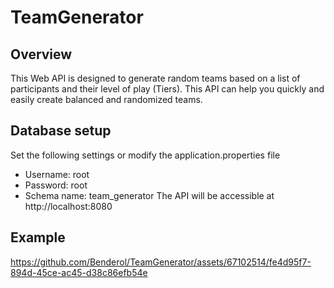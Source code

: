 # TeamGenerator

## Overview
This Web API is designed to generate random teams based on a list of participants and their level of play (Tiers). This API can help you quickly and easily create balanced and randomized teams.

## Database setup
Set the following settings or modify the application.properties file

- Username: root
- Password: root
- Schema name: team_generator
The API will be accessible at http://localhost:8080

## Example
https://github.com/Benderol/TeamGenerator/assets/67102514/fe4d95f7-894d-45ce-ac45-d38c86efb54e

